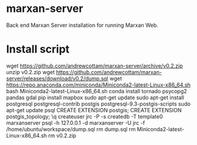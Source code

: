 # marxan-server
Back end Marxan Server installation for running Marxan Web. 

# Install script
wget https://github.com/andrewcottam/marxan-server/archive/v0.2.zip
unzip v0.2.zip 
wget https://github.com/andrewcottam/marxan-server/releases/download/v0.2/dump.sql
wget https://repo.anaconda.com/miniconda/Miniconda2-latest-Linux-x86_64.sh
bash Miniconda2-latest-Linux-x86_64.sh
conda install tornado psycopg2 pandas gdal
pip install mapbox
sudo apt-get update
sudo apt-get install postgresql postgresql-contrib postgis postgresql-9.3-postgis-scripts
sudo apt-get update
psql
CREATE EXTENSION postgis;
CREATE EXTENSION postgis_topology;
\q
createuser jrc -P -s
createdb -T template0 marxanserver
psql -h 127.0.0.1 -d marxanserver -U jrc -f /home/ubuntu/workspace/dump.sql
rm dump.sql 
rm Miniconda2-latest-Linux-x86_64.sh 
rm v0.2.zip

